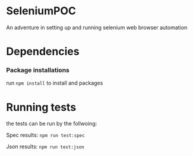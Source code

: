 # SeleniumPOC
An adventure in setting up and running selenium web browser automation


# Dependencies

### Package installations

run `npm install` to install and packages

# Running tests

the tests can be run by the follwoing:

Spec results: `npm run test:spec`

Json results: `npm run test:json`

